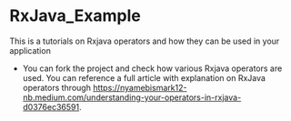 # RxJava_Example

This is a tutorials on Rxjava operators and how they can be used in your application
 
- You can fork the project and check how various Rxjava operators are used. You can 
reference a full article with explanation on RxJava operators through
 https://nyamebismark12-nb.medium.com/understanding-your-operators-in-rxjava-d0376ec36591.
 